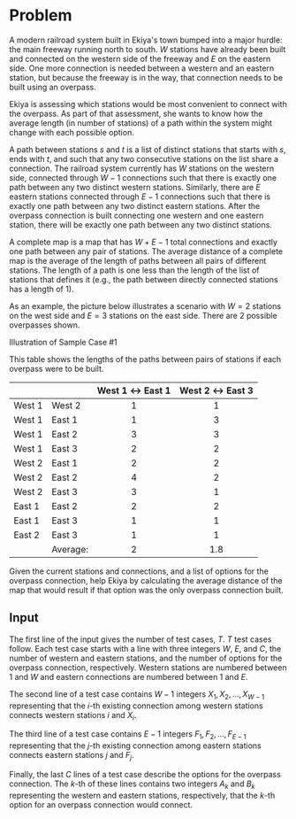 # Problem

A modern railroad system built in Ekiya's town bumped into a major hurdle: the main freeway running north to south. $W$ stations have already been built and connected on the western side of the freeway and $E$ on the eastern side. One more connection is needed between a western and an eastern station, but because the freeway is in the way, that connection needs to be built using an overpass.

Ekiya is assessing which stations would be most convenient to connect with the overpass. As part of that assessment, she wants to know how the average length (in number of stations) of a path within the system might change with each possible option.

A path between stations $s$ and $t$ is a list of distinct stations that starts with $s$, ends with $t$, and such that any two consecutive stations on the list share a connection. The railroad system currently has $W$ stations on the western side, connected through $W−1$ connections such that there is exactly one path between any two distinct western stations. Similarly, there are $E$ eastern stations connected through $E−1$ connections such that there is exactly one path between any two distinct eastern stations. After the overpass connection is built connecting one western and one eastern station, there will be exactly one path between any two distinct stations.

A complete map is a map that has $W+E−1$ total connections and exactly one path between any pair of stations. The average distance of a complete map is the average of the length of paths between all pairs of different stations. The length of a path is one less than the length of the list of stations that defines it (e.g., the path between directly connected stations has a length of $1$).

As an example, the picture below illustrates a scenario with $W=2$ stations on the west side and $E=3$ stations on the east side. There are $2$ possible overpasses shown.

Illustration of Sample Case #1

This table shows the lengths of the paths between pairs of stations if each overpass were to be built.

|       |       | West 1 ↔ East 1   | West 2 ↔ East 3   |
| ---   | ---   | :---:             | :---:             |
|West 1 |West 2 |1                  |1                  |
|West 1 |East 1 |1                  |3                  |
|West 1 |East 2 |3                  |3                  |
|West 1 |East 3 |2                  |2                  |
|West 2 |East 1 |2                  |2                  |
|West 2 |East 2 |4                  |2                  |
|West 2 |East 3 |3                  |1                  |
|East 1 |East 2 |2                  |2                  |
|East 1 |East 3 |1                  |1                  |
|East 2 |East 3 |1                  |1                  |
|       |Average:|2                 |1.8                |

Given the current stations and connections, and a list of options for the overpass connection, help Ekiya by calculating the average distance of the map that would result if that option was the only overpass connection built.

## Input

The first line of the input gives the number of test cases, $T$. $T$ test cases follow. Each test case starts with a line with three integers $W$, $E$, and $C$, the number of western and eastern stations, and the number of options for the overpass connection, respectively. Western stations are numbered between $1$ and $W$ and eastern connections are numbered between $1$ and $E$.

The second line of a test case contains $W−1$ integers $X_1,X_2,…,X_{W−1}$ representing that the $i$-th existing connection among western stations connects western stations $i$ and $X_i$.

The third line of a test case contains $E−1$ integers $F_1,F_2,…,F_{E−1}$ representing that the $j$-th existing connection among eastern stations connects eastern stations $j$ and $F_j$.

Finally, the last $C$ lines of a test case describe the options for the overpass connection. The $k$-th of these lines contains two integers $A_k$ and $B_k$ representing the western and eastern stations, respectively, that the $k$-th option for an overpass connection would connect.
